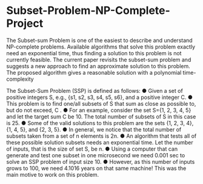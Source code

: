 # Subset-Problem-NP-Complete-Project

The Subset-sum Problem is one of the easiest to
describe and understand NP-complete problems.
Available algorithms that solve this problem exactly
need an exponential time, thus finding a solution to
this problem is not currently feasible. The current
paper revisits the subset-sum problem and suggests a
new approach to find an approximate solution to this
problem. The proposed algorithm gives a reasonable
solution with a polynomial time-complexity

The Subset-Sum Problem (SSP) is defined as follows:
● Given a set of positive integers S, e.g., {s1, s2, s3, s4, s5, s6},
and a positive integer C.
● This problem is to find one/all subsets of S that sum as close
as possible to, but do not exceed, C .
● For an example, consider the set S={1, 2, 3, 4, 5} and let the
target sum C be 10. The total number of subsets of S in this
case is 25.
● Some of the valid solutions to this problem are the sets {1, 2, 3,
4}, {1, 4, 5}, and {2, 3, 5}.
● In general, we notice that the total number of subsets taken
from a set of n elements is 2n.
● An algorithm that tests all of these possible solution subsets
needs an exponential time. Let the number of inputs, that is
the size of set S, be n.
● Using a computer that can generate and test one subset in one
microsecond we need 0.001 sec to solve an SSP problem of
input size 10.
● However, as this number of inputs grows to 100, we need
4.1016 years on that same machine! This was the main motive
to work on this problem.
